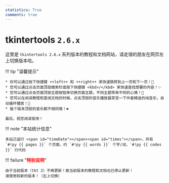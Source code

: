 ```yaml
---
statistics: True
comments: true
---
```


# tkintertools `2.6.x`

这里是 `tkintertools 2.6.x` 系列版本的教程和文档网站，请走错的朋友在网页左上切换版本哈。

!!! tip "温馨提示"

    * 你可以通过按下快捷键 ++left++ 和 ++right++ 来快速跳转到上一页和下一页！🎉
    * 您可以通过点击页面顶部搜索栏或按下快捷键 <kbd>/</kbd> 来快速查找想要的内容！✨
    * 您可以通过点击页面顶部主题按钮来切换页面主题，不同主题带来不同的心情！🎨
    * 您可以在阅读教程和查阅文档的时候，点击顶部的音乐播放器享受一下作者精选的纯音乐，自动循环播放！🎈
    * 每个版本顶部的音乐都不相同哦！❤️

    最后，祝您阅读愉快！

!!! note "本站统计信息"

    本站己运行 <span id="timeDate"></span><span id="times"></span>，共有 `#!py {{ pages }}` 个页面，约 `#!py {{ words }}` 个字/词，`#!py {{ codes }}` 行代码

!!! failure "<font color="red"><b>特别说明</b></font>"

    由于当前版本（tkt 2）不再更新！故当前版本的教程和文档也已停止更新！  
    请使用较新的版本！（左上切换）
